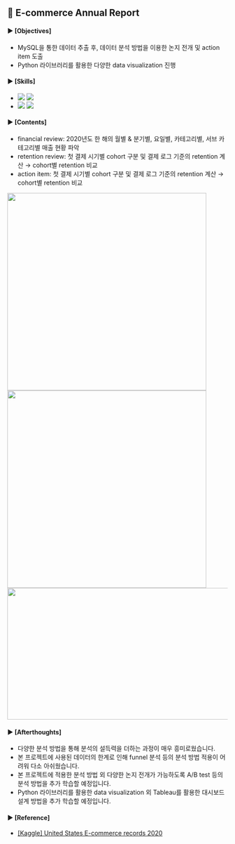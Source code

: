 ####
## 📌 E-commerce Annual Report
#### ► [Objectives]
- MySQL을 통한 데이터 추출 후, 데이터 분석 방법을 이용한 논지 전개 및 action item 도출
- Python 라이브러리를 활용한 다양한 data visualization 진행
####
#### ► [Skills]
-
    <div align="left"><img src="https://img.shields.io/badge/[MySQL]-JOIN / GROUP BY / Pivot Table / SubQuery / Window Functions 외 다수-4479A1"/>
    <img src="https://img.shields.io/badge/[data analysis]- AARRR / classic retention & rolling retention / cohort / correlation-FF6600"/><br>
- 
    <div align="left"><img src="https://img.shields.io/badge/[Python]-pandas / matplotlib / seaborn-4479A1"/>
    <img src="https://img.shields.io/badge/[data visualization]-catplot / histplot / lineplot / heatmap / pie-FF6600"/><br>  

####
#### ► [Contents]
- financial review: 2020년도 한 해의 월별 & 분기별, 요일별, 카테고리별, 서브 카테고리별 매출 현황 파악
- retention review: 첫 결제 시기별 cohort 구분 및 결제 로그 기준의 retention 계산 → cohort별 retention 비교
- action item: 첫 결제 시기별 cohort 구분 및 결제 로그 기준의 retention 계산 → cohort별 retention 비교
<div align="left"><img src="https://user-images.githubusercontent.com/109773795/227499159-e6d57146-f709-4c0b-a22d-b61690ca114f.png" width="455" height="450"/><img src="https://user-images.githubusercontent.com/109773795/227499316-cb13ab42-35bd-4c25-8519-3805c5db9ce2.png" width="455" height="450"/><br>

<div align="left"><img src="https://user-images.githubusercontent.com/109773795/227498356-e3929c40-f4a7-4fc0-bec2-f59dd01a0a3a.png" width="900" height="300"/>

####
#### ► [Afterthoughts]
- 다양한 분석 방법을 통해 분석의 설득력을 더하는 과정이 매우 흥미로웠습니다.
- 본 프로젝트에 사용된 데이터의 한계로 인해 funnel 분석 등의 분석 방법 적용이 어려워 다소 아쉬웠습니다.
- 본 프로젝트에 적용한 분석 방법 외 다양한 논지 전개가 가능하도록 A/B test 등의 분석 방법을 추가 학습할 예정입니다.
- Python 라이브러리를 활용한 data visualization 외 Tableau를 활용한 대시보드 설계 방법을 추가 학습할 예정입니다.
####
#### ► [Reference]
- [[Kaggle] United States E-commerce records 2020](https://www.kaggle.com/datasets/ammaraahmad/us-ecommerce-record-2020)
####
